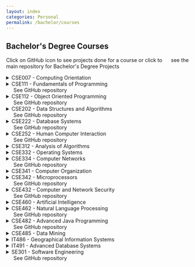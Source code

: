 ```yaml
---
layout: index
categories: Personal
permalink: /bachelor/courses
---
```


## Bachelor's Degree Courses

Click on GitHub icon to see projects done for a course or click to <a href="https://github.com/melikegecer/BachelorsProjects" class="fa fa-github" style="font-size: 20px; margin-top: 5px; margin-left: 10px;margin-right: 10px" target="_blank"></a> see the main repository for Bachelor's Degree Projects

<details>
<summary>
CSE007 - Computing Orientation
</summary>
Introduction to the field of comuting. Overview of computing and their dependencies. Overview of the industrial practice of computing.
<br>
<br>
</details>

<details>
<summary>
CSE111 - Fundamentals of Programming 
<div class="tooltip">
<a href="https://github.com/melikegecer/BachelorsProjects/tree/master/CSE111_Fundamentals_of_Programming" class="fa fa-github" style="font-size: 20px; margin-top: 5px; margin-left: 10px;margin-right: 10px" target="_blank"></a>
<span class="tooltiptext">See GitHub repository</span>
</div>
</summary>
Introduction to computers, computer programs and the Java language, identifiers, variables, assignment statements, constants, data types, casting, selections, loops, methods, arrays, strings and characters.
<br>
Technologies used; Java 7 and Dr.Java
<br>
<br>
</details>

<details>
<summary>
CSE112 - Object Oriented Programming
<div class="tooltip">
<a href="https://github.com/melikegecer/BachelorsProjects/tree/master/CSE112_Object_Oriented_Programming" class="fa fa-github" style="font-size: 20px; margin-top: 5px; margin-left: 10px;margin-right: 10px" target="_blank"></a>
<span class="tooltiptext">See GitHub repository</span>
</div>
</summary>
Objects and classes, constructors, static variables, constants and methods, visibility modifiers, passing objects and object arrays to methods, immutability, variable scopes, class abstraction and encapsulation, super and subclass concepts, inheritance, polymorphism, overriding, overloading, abstract classes, object-oriented design.
<br>
Technologies used; Java 7, UML Editor and NetBeans IDE
<br>
<br>
</details>

<details>
<summary>
CSE202 - Data Structures and Algorithms
<div class="tooltip">
<a href="https://github.com/melikegecer/BachelorsProjects/tree/master/CSE202_Data_Structures_and_Algorithms" class="fa fa-github" style="font-size: 20px; margin-top: 5px; margin-left: 10px;margin-right: 10px" target="_blank"></a>
<span class="tooltiptext">See GitHub repository</span>
</div>
</summary>
Algorithm analysis, linked lists, stacks, queues, trees, hashing, priority queues, sorting, graph data structures and graph algorithms.
<br>
Technologies used; Java 7 and NetBeans IDE
<br>
<br>
</details>

<details>  
<summary>
CSE222 - Database Systems
<div class="tooltip">
<a href="https://github.com/melikegecer/BachelorsProjects/tree/master/CSE222_Database_Systems" class="fa fa-github" style="font-size: 20px; margin-top: 5px; margin-left: 10px;margin-right: 10px" target="_blank"></a>
<span class="tooltiptext">See GitHub repository</span>
</div>
</summary>  
Entity-relationship model, database conceptual design, relational algebra, SQL, storage and indexing, B+ trees, hash indexes, query evaluation, external sorting, query optimization, normalization.
<br>
Technologies used; MySQL, Java 7, JDBC, SQL and NetBeans IDE
<br>
<br>
</details>

<details>  
<summary>
CSE252 - Human Computer Interaction
<div class="tooltip">
<a href="https://github.com/melikegecer/BachelorsProjects/tree/master/CSE252_Human_Computer_Interaction" class="fa fa-github" style="font-size: 20px; margin-top: 5px; margin-left: 10px;margin-right: 10px" target="_blank"></a>
<span class="tooltiptext">See GitHub repository</span>
</div>
</summary>  
Principles of human computer interaction. Elements of interactive computer systems, windows, and input devices. Window systems and dialogue control. Design of dialogues for interactive systems. Psychological, physiological, linguistic, and perceptual factors. Advantages and disadvantages of various interaction techniques, command language syntaxes, and data presentations. Design methodology and guidelines.
<br>
Technologies used; Java 8, Java FX, NetBeans IDE and Processing
<br>
<br>
</details>

<details>  
<summary>
CSE312 - Analysis of Algorithms
</summary>  
Divide-and-conquer strategy, graph algorithms, depth first search, breadth first search, shortest path algorithms, greedy strategy, dynamic programming, linear programming, numeric algorithms, NP-complete problems, approximation algorithms.
<br>
<br>
</details>

<details>  
<summary>
CSE332 - Operating Systems
</summary>  
Process abstraction, program loading and execution, multithreading, scheduling, synchronization, memory management, file systems, mass storage, I/O systems.
<br>
<br>
</details>

<details>  
<summary>
CSE334 - Computer Networks
<div class="tooltip">
<a href="https://github.com/melikegecer/BachelorsProjects/tree/master/CSE334_Computer_Networks" class="fa fa-github" style="font-size: 20px; margin-top: 5px; margin-left: 10px;margin-right: 10px" target="_blank"></a>
<span class="tooltiptext">See GitHub repository</span>
</div>
</summary>  
Network architecture, network protocols, application layer, transport, congestion, routing, link protocols, multiple access, overview of communication architectures.
<br>
Technologies used; Java 8 and NetBeans IDE
<br>
<br>
</details>

<details>  
<summary>
CSE341 - Computer Organization
</summary>  
Assembly language, computer arithmetic, datapath and control, pipelining, memory hierarchy, cache.
<br>
<br>
</details>

<details>  
<summary>
CSE342 - Microprocessors
<div class="tooltip">
<a href="https://github.com/melikegecer/BachelorsProjects/tree/master/CSE342_Microprocessors" class="fa fa-github" style="font-size: 20px; margin-top: 5px; margin-left: 10px;margin-right: 10px" target="_blank"></a>
<span class="tooltiptext">See GitHub repository</span>
</div>
</summary>  
Elements of microprocessor systems. Hardware and software analysis. Addressing techniques. Input/Output devices. Communication busses and links. Design of microprocessor based systems. Laboratory experiments and applications of microprocessor based systems and single board microcomputer systems: Arithmetic operations, loops, moving blocks of memory, stack and subroutines, parallel I/O, interrupts, timer operations.
<br>
Technologies used; Arduino IDE, C++ and Android Studio
<br>
<br>
</details>

<details>  
<summary>
CSE432 - Computer and Network Security
<div class="tooltip">
<a href="https://github.com/melikegecer/BachelorsProjects/tree/master/CSE432_Computer_and_Network_Security" class="fa fa-github" style="font-size: 20px; margin-top: 5px; margin-left: 10px;margin-right: 10px" target="_blank"></a>
<span class="tooltiptext">See GitHub repository</span>
</div>
</summary>  
Principles and practices of cryptography, network security and secure software: Types of attacks on computer and networks, techniques used by attackers, intrusion detection, incident response procedures and solutions, managing risks. Information security policies.
<br>
Technologies used; Java 8 and NetBeans IDE
<br>
<br>
</details>

<details>  
<summary>
CSE460 - Artificial Intelligence
</summary>  
Representation of knowledge. Search and heuristic programming. Logic and logic programming. Application areas of artificial intelligence: Problem solving, games and puzzles, expert systems, planning, learning, vision, and natural language understanding. Exercises in an artificial intelligence language.
<br>
<br>
</details>

<details>  
<summary>
CSE462 - Natural Language Processing
<div class="tooltip">
<a href="https://github.com/melikegecer/BachelorsProjects/tree/master/CSE462_Natural_Language_Processing" class="fa fa-github" style="font-size: 20px; margin-top: 5px; margin-left: 10px;margin-right: 10px" target="_blank"></a>
<span class="tooltiptext">See GitHub repository</span>
</div>
</summary>  
Levels of natural language processing: Morphological, syntactic and semantic analysis. Transformational grammars. Applications in Prolog.
<br>
Technologies used; Python, PyCharm Edu
<br>
<br>
</details>

<details>  
<summary>
CSE482 - Advanced Java Programming
<div class="tooltip">
<a href="https://github.com/melikegecer/BachelorsProjects/tree/master/CSE482_Advanced_Java_Programming" class="fa fa-github" style="font-size: 20px; margin-top: 5px; margin-left: 10px;margin-right: 10px" target="_blank"></a>
<span class="tooltiptext">See GitHub repository</span>
</div>
</summary>  
This course aims to introduce the students to some concepts of advanced Java programming and practice on reusing components. It focuses on Graphical User Interface (GUI), multithreading, networking, and database manipulation. By completing the course, the students should be able to write sophisticated Java applications.
<br>
Technologies used; Java 8, Java FX, JPA, JavaMail, JDBC, JUnit, MySQL and NetBeans IDE
<br>
<br>
</details>

<details>  
<summary>
CSE485 - Data Mining
</summary>  
The aim of this course is to introduce the basic concepts of data mining and analysis. In this regard, we will cover the following subjects: data types, data preprocessing, frequent pattern mining, clustering, classication, feature selection, and data mining applications. Students will also learn how to efectively use them in real world scenarios.
<br>
Technologies used; Weka
<br>
<br>
</details>

<details>
<summary>
IT486 - Geographical Information Systems
</summary>
This course aims to provide an understanding of the basic concepts and uses of GIS technology and corresponding concepts. After successfully completing the course, the student will:
(a) understand the basic structures, concepts, theories, components and applications of GIS
(b) gain an experience with a variety of GIS operations
(c) understand GIS data including raster and vector data, data sources of GIS
(d) describe topology and provide examples of topological relationships
(e) spatial analysis and use spatial analysis to solve geographic problems
(f) understand typical uses of GIS in the real world
<br>
Technologies used; QGIS
<br>
<br>
</details>

<details>
<summary>
IT491 - Advanced Database Systems
</summary>
Fundamentals of relational databases, Data layout, buffer systems, file management, indexing techniques (tree-based and hashing). Query processing methodology, implementation of relational operators, external sorting, query optimization. Transaction models, concurrency control algorithms, database recovery.
<br>
Technologies used; MySQL, SQL
<br>
<br>
</details>

<details>
<summary>
SE301 - Software Engineering
<div class="tooltip">
<a href="https://github.com/melikegecer/BachelorsProjects/tree/master/SE301_Software_Engineering" class="fa fa-github" style="font-size: 20px; margin-top: 5px; margin-left: 10px;margin-right: 10px" target="_blank"></a>
<span class="tooltiptext">See GitHub repository</span>
</div>
</summary>
Introduction to software engineering, UML, requirements elicitation, analysis, system design, object design, testing, project management, software life cycle.
<br>
Technologies used; Java 8, JSF, JDBC, PrimeFaces, SQL, MySQL and NetBeans IDE
<br>
<br>
</details>
